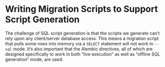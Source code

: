 # Writing Migration Scripts to Support Script Generation

The challenge of SQL script generation is that the scripts we generate can’t rely upon any client/server database access. This means a migration script that pulls some rows into memory via a `SELECT` statement will not work in `--sql` mode. It’s also important that the Alembic directives, all of which are designed specifically to work in both “live execution” as well as “offline SQL generation” mode, are used.
